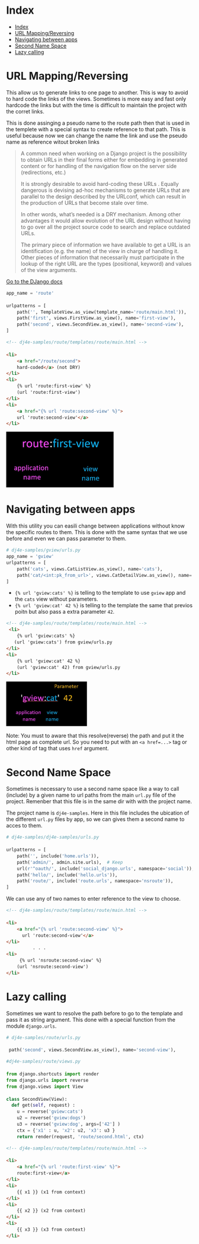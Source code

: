 # Index

- [Index](#index)
- [URL Mapping/Reversing](#url-mappingreversing)
- [Navigating between apps](#navigating-between-apps)
- [Second Name Space](#second-name-space)
- [Lazy calling](#lazy-calling)

# URL Mapping/Reversing

This allow us to generate links to one page to another. This is way to avoid to hard code the links of the views. Sometimes is more easy and fast only hardcode the links but with the time is difficult to maintain the project with the corret links.

This is done assinging a pseudo name to the route path then that is used in the templete with a special syntax to create reference to that path. This is useful because now we can change the name the link and use the pseudo name as reference witout broken links

>A common need when working on a Django project is the possibility to obtain URLs in their final forms either for embedding in generated content  or for handling of the navigation flow on the server side (redirections, etc.)
>
>It is strongly desirable to avoid hard-coding these URLs . Equally dangerous is devising ad-hoc mechanisms to generate URLs that are parallel to the design described by the URLconf, which can result in the production of URLs that become stale over time.
>
>In other words, what’s needed is a DRY mechanism. Among other advantages it would allow evolution of the URL design without having to go over all the project source code to search and replace outdated URLs.
>
>The primary piece of information we have available to get a URL is an identification (e.g. the name) of the view in charge of handling it. Other pieces of information that necessarily must participate in the lookup of the right URL are the types (positional, keyword) and values of the view arguments.

[Go to the DJango docs](https://docs.djangoproject.com/en/4.0/topics/http/urls/#reverse-resolution-of-urls)

```python
app_name = 'route'

urlpatterns = [
    path('', TemplateView.as_view(template_name='route/main.html')),
    path('first', views.FirstView.as_view(), name='first-view'),
    path('second', views.SecondView.as_view(), name='second-view'),
]

```

```html
<!-- dj4e-samples/route/templates/route/main.html -->

<li>
    <a href="/route/second">
    hard-coded</a> (not DRY)
</li>
<li>
    {% url 'route:first-view' %}
    (url 'route:first-view')
</li>
<li>
    <a href="{% url 'route:second-view' %}">
    url 'route:second-view'</a>
</li>

```

<img src="../images/DjangoCourse/url_mapping_01.jpg" alt="mapping structure in template" height=150px>

# Navigating between apps

With this utility you can easili change between applications without know the specific routes to them. This is done with the same syntax that we use before and even we can pass parameter to them.



```python
# dj4e-samples/gview/urls.py
app_name = 'gview'
urlpatterns = [
    path('cats', views.CatListView.as_view(), name='cats'),
    path('cat/<int:pk_from_url>', views.CatDetailView.as_view(), name='cat'),
]

```
* `{% url 'gview:cats' %}` is telling to the template to use `gview` app and the `cats` view without parameters.
* `{% url 'gview:cat' 42 %}` is telling to the template the same that previos poitn but also pass a extra parameter `42`.


```html
<!-- dj4e-samples/route/templates/route/main.html -->
 <li>
    {% url 'gview:cats' %}
   (url 'gview:cats') from gview/urls.py
</li>
<li>
    {% url 'gview:cat' 42 %}
    (url 'gview:cat' 42) from gview/urls.py
</li>

```
<img src="../images/DjangoCourse/url_mapping_02.jpg" alt="url mapping to another app" height=120px>

Note: You must to aware that this resolve(reverse) the path and put it the html page as complete url. So you need to put with an `<a href=...>` tag or other kind of tag that uses `href` argument.

# Second Name Space

Sometimes is necessary to use a second name space like a way to call (include) by a given name to  url paths  from the main `url.py` file of the project. Remenber that this file is in the same dir with with the project name.

The project name is `dj4e-samples`. Here in this file includes the ubication of the different `url.py` files by app, so we can gives them a second name to acces to them.

```python
# dj4e-samples/dj4e-samples/urls.py

urlpatterns = [
    path('', include('home.urls')), 
    path('admin/', admin.site.urls),  # Keep
    url(r'^oauth/', include('social_django.urls', namespace='social')),
    path('hello/', include('hello.urls')),
    path('route/', include('route.urls', namespace='nsroute')),
]

```

We can use any of two names to enter reference to the view to choose.

```html
<!-- dj4e-samples/route/templates/route/main.html -->

<li>
    <a href="{% url 'route:second-view' %}">
      url 'route:second-view'</a>
</li>
          . . . 
<li>
     {% url 'nsroute:second-view' %}
    (url 'nsroute:second-view') 
</li>

```

# Lazy calling

Sometimes we want to resolve the path before to go to the template and pass it as string argument. This done with a special function from the module `django.urls`.

```python
# dj4e-samples/route/urls.py

 path('second', views.SecondView.as_view(), name='second-view'),
```

```python
#dj4e-samples/route/views.py

from django.shortcuts import render
from django.urls import reverse
from django.views import View

class SecondView(View):
  def get(self, request) :
    u = reverse('gview:cats')
    u2 = reverse('gview:dogs')
    u3 = reverse('gview:dog', args=['42'] )
    ctx = {'x1' : u, 'x2': u2, 'x3': u3 }
    return render(request, 'route/second.html', ctx)

```

```html
<!-- dj4e-samples/route/templates/route/main.html -->

<li>
    <a href="{% url 'route:first-view' %}">
    route:first-view</a>
</li>
<li>
    {{ x1 }} (x1 from context)
</li>
<li>
    {{ x2 }} (x2 from context)
</li>
<li>
    {{ x3 }} (x3 from context)
</li>

```
